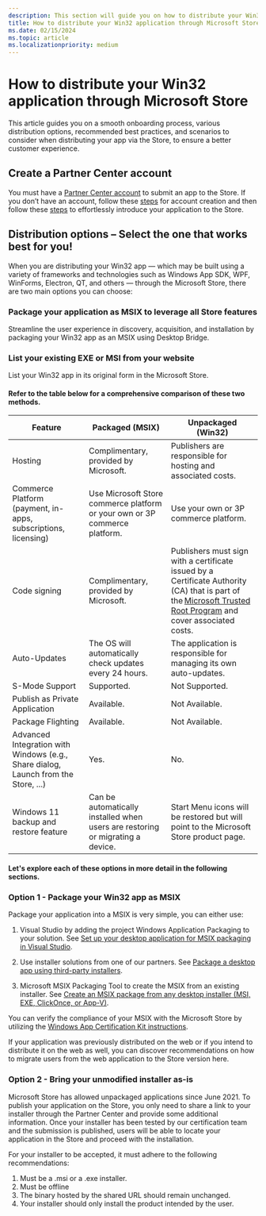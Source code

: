 ```yaml
---
description: This section will guide you on how to distribute your Win32 application through Microsoft Store.
title: How to distribute your Win32 application through Microsoft Store.
ms.date: 02/15/2024
ms.topic: article
ms.localizationpriority: medium
---
```


# How to distribute your Win32 application through Microsoft Store

This article guides you on a smooth onboarding process, various distribution options, recommended best practices, and scenarios to consider when distributing your app via the Store, to ensure a better customer experience. 



## Create a Partner Center account

You must have a [Partner Center account](https://partner.microsoft.com/dashboard/) to submit an app to the Store. If you don’t have an account, follow these [steps](../publish/partner-center/partner-center-developer-account.md) for account creation and then follow these [steps](../publish/publish-your-app/overview.md) to effortlessly introduce your application to the Store.



## Distribution options – Select the one that works best for you!

When you are distributing your Win32 app — which may be built using a variety of frameworks and technologies such as Windows App SDK, WPF, WinForms, Electron, QT, and others — through the Microsoft Store, there are two main options you can choose:

### Package your application as MSIX to leverage all Store features
Streamline the user experience in discovery, acquisition, and installation by packaging your Win32 app as an MSIX using Desktop Bridge.

### List your existing EXE or MSI from your website</h2> List your Win32 app in its original form in the Microsoft Store.


#### Refer to the table below for a comprehensive comparison of these two methods.

| Feature | Packaged (MSIX) |	Unpackaged (Win32) |
| ----------- | ----------- | ----------- |
| Hosting | Complimentary, provided by Microsoft. | Publishers are responsible for hosting and associated costs. |	
| Commerce Platform (payment, in-apps, subscriptions, licensing) | Use Microsoft Store commerce platform or your own or 3P commerce platform. | Use your own or 3P commerce platform. |	
| Code signing | Complimentary, provided by Microsoft. | Publishers must sign with a certificate issued by a Certificate Authority (CA) that is part of the [Microsoft Trusted Root Program](/security/trusted-root/participants-list) and cover associated costs. |	
| Auto-Updates | The OS will automatically check updates every 24 hours. | The application is responsible for managing its own auto-updates. |
| S-Mode Support | Supported. | Not Supported. |
| Publish as Private Application | Available. | Not Available. | 	
| Package Flighting | Available. | Not Available. | 	
| Advanced Integration with Windows (e.g., Share dialog, Launch from the Store, ...) | Yes. | No. |	
| Windows 11 backup and restore feature | Can be automatically installed when users are restoring or migrating a device. |	Start Menu icons will be restored but will point to the Microsoft Store product page. |	



#### Let's explore each of these options in more detail in the following sections.

### Option 1 - Package your Win32 app as MSIX

Package your application into a MSIX is very simple, you can either use:

1. Visual Studio by adding the project Windows Application Packaging to your solution. See [Set up your desktop application for MSIX packaging in Visual Studio](/windows/msix/desktop/desktop-to-uwp-packaging-dot-net).

1. Use installer solutions from one of our partners. See [Package a desktop app using third-party installers](/windows/msix/desktop/desktop-to-uwp-third-party-installer).

1. Microsoft MSIX Packaging Tool to create the MSIX from an existing installer. See [Create an MSIX package from any desktop installer (MSI, EXE, ClickOnce, or App-V)](/windows/msix/packaging-tool/create-app-package).

You can verify the compliance of your MSIX with the Microsoft Store by utilizing the [Windows App Certification Kit instructions](/windows/uwp/debug-test-perf/windows-app-certification-kit).

If your application was previously distributed on the web or if you intend to distribute it on the web as well, you can discover recommendations on how to migrate users from the web application to the Store version here.

### Option 2 - Bring your unmodified installer as-is

Microsoft Store has allowed unpackaged applications since June 2021. To publish your application on the Store, you only need to share a link to your installer through the Partner Center and provide some additional information. Once your installer has been tested by our certification team and the submission is published, users will be able to locate your application in the Store and proceed with the installation.

For your installer to be accepted, it must adhere to the following recommendations:
1. Must be a .msi or a .exe installer.
2. Must be offline
3. The binary hosted by the shared URL should remain unchanged.
4. Your installer should only install the product intended by the user.
